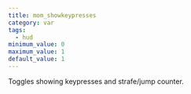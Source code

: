 ```yaml
---
title: mom_showkeypresses
category: var
tags:
  - hud
minimum_value: 0
maximum_value: 1
default_value: 1
---
```


Toggles showing keypresses and strafe/jump counter.